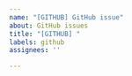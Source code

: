```yaml
---
name: "[GITHUB] GitHub issue"
about: GitHub issues
title: "[GITHUB] "
labels: github
assignees: ''

---
```



